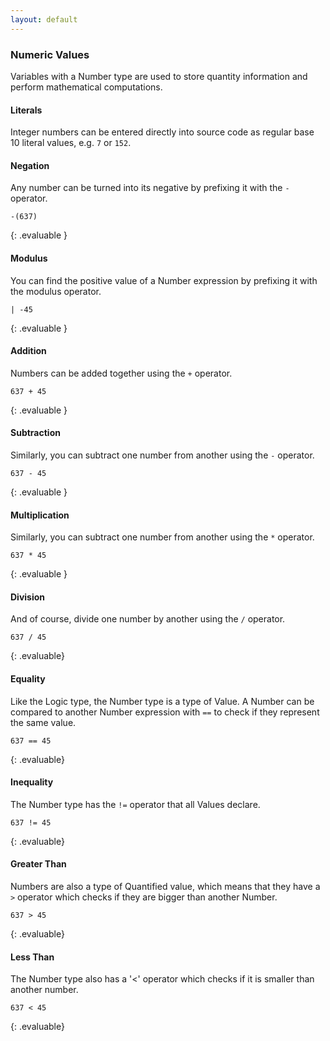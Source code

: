 ```yaml
---
layout: default
---
```


### Numeric Values

Variables with a Number type are used to store quantity information and perform mathematical computations.

#### Literals

Integer numbers can be entered directly into source code as regular base 10 literal values, e.g. `7` or `152`.

#### Negation

Any number can be turned into its negative by prefixing it with the `-` operator.

```
-(637)
```
{: .evaluable }

#### Modulus

You can find the positive value of a Number expression by prefixing it with the modulus operator.

```
| -45
```
{: .evaluable }

#### Addition

Numbers can be added together using the `+` operator.

```
637 + 45
```
{: .evaluable }

#### Subtraction

Similarly, you can subtract one number from another using the `-` operator.

```
637 - 45
```
{: .evaluable }

#### Multiplication

Similarly, you can subtract one number from another using the `*` operator.

```
637 * 45
```
{: .evaluable }

#### Division

And of course, divide one number by another using the `/` operator.

```
637 / 45
```
{: .evaluable}

#### Equality

Like the Logic type, the Number type is a type of Value. A Number can be compared to another Number
expression with `==` to check if they represent the same value.

```
637 == 45
```
{: .evaluable}

#### Inequality

The Number type has the `!=` operator that all Values declare.

```
637 != 45
```
{: .evaluable}

#### Greater Than

Numbers are also a type of Quantified value, which means that they have a `>` operator which checks if they are
bigger than another Number.

```
637 > 45
```
{: .evaluable}

#### Less Than

The Number type also has a '<' operator which checks if it is smaller than another number.

```
637 < 45
```
{: .evaluable}